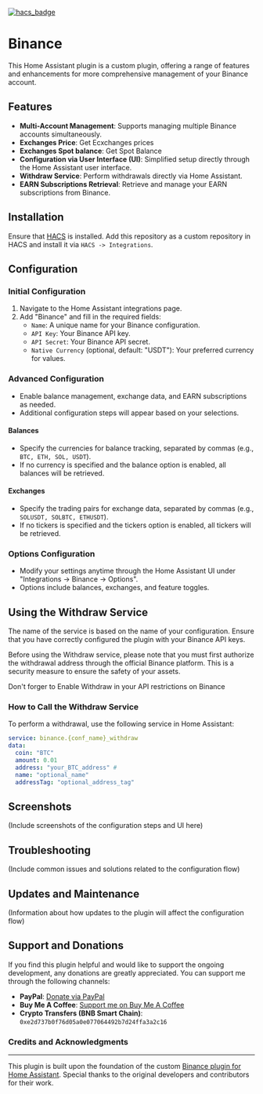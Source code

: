 [![hacs_badge](https://img.shields.io/badge/HACS-Custom-orange.svg?style=for-the-badge)](https://github.com/custom-components/hacs)

# Binance

This Home Assistant plugin is a custom plugin, offering a range of features and enhancements for more comprehensive management of your Binance account.

## Features

- **Multi-Account Management**: Supports managing multiple Binance accounts simultaneously.
- **Exchanges Price**: Get Ecxchanges prices
- **Exchanges Spot balance**: Get Spot Balance
- **Configuration via User Interface (UI)**: Simplified setup directly through the Home Assistant user interface.
- **Withdraw Service**: Perform withdrawals directly via Home Assistant.
- **EARN Subscriptions Retrieval**: Retrieve and manage your EARN subscriptions from Binance.

## Installation

Ensure that [HACS](https://hacs.xyz/) is installed. Add this repository as a custom repository in HACS and install it via `HACS -> Integrations`.

## Configuration

### Initial Configuration

1. Navigate to the Home Assistant integrations page.
2. Add "Binance" and fill in the required fields:
   - `Name`: A unique name for your Binance configuration.
   - `API Key`: Your Binance API key.
   - `API Secret`: Your Binance API secret.
   - `Native Currency` (optional, default: "USDT"): Your preferred currency for values.

### Advanced Configuration

- Enable balance management, exchange data, and EARN subscriptions as needed.
- Additional configuration steps will appear based on your selections.

#### Balances

- Specify the currencies for balance tracking, separated by commas (e.g., `BTC, ETH, SOL, USDT`).
- If no currency is specified and the balance option is enabled, all balances will be retrieved.

#### Exchanges

- Specify the trading pairs for exchange data, separated by commas (e.g., `SOLUSDT, SOLBTC, ETHUSDT`).
- If no tickers is specified and the tickers option is enabled, all tickers will be retrieved.

### Options Configuration

- Modify your settings anytime through the Home Assistant UI under "Integrations -> Binance -> Options".
- Options include balances, exchanges, and feature toggles.

## Using the Withdraw Service

The name of the service is based on the name of your configuration. Ensure that you have correctly configured the plugin with your Binance API keys.

Before using the Withdraw service, please note that you must first authorize the withdrawal address through the official Binance platform. This is a security measure to ensure the safety of your assets.

Don't forger to Enable Withdraw in your API restrictions on Binance

### How to Call the Withdraw Service

To perform a withdrawal, use the following service in Home Assistant:

```yaml
service: binance.{conf_name}_withdraw
data:
  coin: "BTC"
  amount: 0.01
  address: "your_BTC_address" #
  name: "optional_name"
  addressTag: "optional_address_tag"
```

## Screenshots

(Include screenshots of the configuration steps and UI here)

## Troubleshooting

(Include common issues and solutions related to the configuration flow)

## Updates and Maintenance

(Information about how updates to the plugin will affect the configuration flow)

## Support and Donations

If you find this plugin helpful and would like to support the ongoing development, any donations are greatly appreciated. You can support me through the following channels:

- **PayPal**: [Donate via PayPal](https://www.paypal.com/donate?hosted_button_id=QNB3RRABL6TKS)
- **Buy Me A Coffee**: [Support me on Buy Me A Coffee](https://www.buymeacoffee.com/younesta)
- **Crypto Transfers (BNB Smart Chain)**: `0xe2d737b0f76d05a0e077064492b7d24ffa3a2c16`

### Credits and Acknowledgments

---

This plugin is built upon the foundation of the custom [Binance plugin for Home Assistant](https://github.com/drinfernoo/homeassistant-binance). Special thanks to the original developers and contributors for their work.
